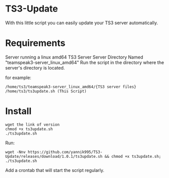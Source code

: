 # TS3-Update
With this little script you can easily update your TS3 server automatically.

# Requirements
Server running a linux amd64 TS3 Server
Server Directory Named "teamspeak3-server_linux_amd64"
Run the script in the directory where the server's directory is located.

for example:

    /home/ts3/teamspeak3-server_linux_amd64/{TS3 server files}
    /home/ts3/ts3update.sh (This Script)

# Install 

    wget the link of version
    chmod +x ts3update.sh
    ./ts3update.sh

Run:

    wget -Nnv https://github.com/yannik995/TS3-Update/releases/download/1.0.1/ts3update.sh && chmod +x ts3update.sh; ./ts3update.sh

Add a crontab that will start the script regularly.
